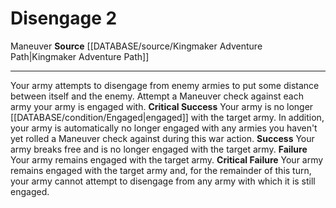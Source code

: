 ﻿---
actions: '[two-actions]'
id: '1423'
name: Disengage
rarity: Common
source: '[[DATABASE/source/Kingmaker Adventure Path|Kingmaker Adventure Path]]'
trait:
- '[[DATABASE/trait/Maneuver|Maneuver]]'
type: Action

---
# Disengage <span class="action-icon">2</span>

<span class="item-trait">Maneuver</span>
**Source** [[DATABASE/source/Kingmaker Adventure Path|Kingmaker Adventure Path]]

---
Your army attempts to disengage from enemy armies to put some distance between itself and the enemy. Attempt a Maneuver check against each army your army is engaged with.
**Critical Success** Your army is no longer [[DATABASE/condition/Engaged|engaged]] with the target army. In addition, your army is automatically no longer engaged with any armies you haven't yet rolled a Maneuver check against during this war action.
**Success** Your army breaks free and is no longer engaged with the target army.
**Failure** Your army remains engaged with the target army.
**Critical Failure** Your army remains engaged with the target army and, for the remainder of this turn, your army cannot attempt to disengage from any army with which it is still engaged.